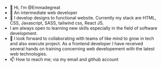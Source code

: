 - 👋 Hi, I’m @Emmadegreat
- 👀 An intermediate web developer
- 🌱 I develop designs to functional website. Currently my stack are HTML, CSS, Javascript, SASS, tailwind css, React JS.
-    I am always open to learning new skills especially in the field of software development.
- 💞️ I look forward to collaborating with teams of like mind to grow in tech and also execute project.
    As a frontend developer I have received several hands on training concerning web developement with the latest web technologies.
- 📫 How to reach me; via my email and github account

<!---
Emmadegreat/Emmadegreat is a ✨ special ✨ repository because its `README.md` (this file) appears on your GitHub profile.
You can click the Preview link to take a look at your changes.
--->
